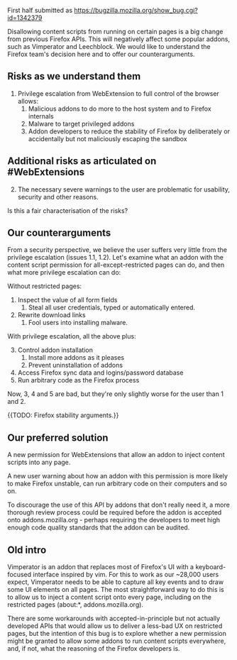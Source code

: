 First half submitted as https://bugzilla.mozilla.org/show_bug.cgi?id=1342379

Disallowing content scripts from running on certain pages is a big change from previous Firefox APIs. This will negatively affect some popular addons, such as Vimperator and Leechblock. We would like to understand the Firefox team's decision here and to offer our counterarguments.

## Risks as we understand them

1.  Privilege escalation from WebExtension to full control of the browser allows:
    1.  Malicious addons to do more to the host system and to Firefox internals
    2.  Malware to target privileged addons
    3.  Addon developers to reduce the stability of Firefox by deliberately or accidentally but not maliciously escaping the sandbox

## Additional risks as articulated on #WebExtensions

2.  The necessary severe warnings to the user are problematic for usability, security and other reasons.

Is this a fair characterisation of the risks?

## Our counterarguments

From a security perspective, we believe the user suffers very little from the privilege escalation (issues 1.1, 1.2). Let's examine what an addon with the content script permission for all-except-restricted pages can do, and then what more privilege escalation can do:

Without restricted pages:

1.  Inspect the value of all form fields
    1.  Steal all user credentials, typed or automatically entered.
2.  Rewrite download links
    1.  Fool users into installing malware.

With privilege escalation, all the above plus:

3.  Control addon installation
    1.  Install more addons as it pleases
    2.  Prevent uninstallation of addons
4.  Access Firefox sync data and logins/password database
5.  Run arbitrary code as the Firefox process

Now, 3, 4 and 5 are bad, but they're only slightly worse for the user than 1 and 2.

{{TODO: Firefox stability arguments.}}

## Our preferred solution

A new permission for WebExtensions that allow an addon to inject content scripts into any page.

A new user warning about how an addon with this permission is more likely to make Firefox unstable, can run arbitrary code on their computers and so on.

To discourage the use of this API by addons that don't really need it, a more thorough review process could be required before the addon is accepted onto addons.mozilla.org - perhaps requiring the developers to meet high enough code quality standards that the addon can be audited.

## Old intro

Vimperator is an addon that replaces most of Firefox's UI with a keyboard-focused interface inspired by vim. For this to work as our ~28,000 users expect, Vimperator needs to be able to capture all key events and to draw some UI elements on all pages. The most straightforward way to do this is to allow us to inject a content script onto every page, including on the restricted pages (about:\*, addons.mozilla.org).

There are some workarounds with accepted-in-principle but not actually developed APIs that would allow us to deliver a less-bad UX on restricted pages, but the intention of this bug is to explore whether a new permission might be granted to allow some addons to run content scripts everywhere, and, if not, what the reasoning of the Firefox developers is.
